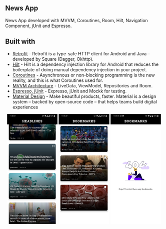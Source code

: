 ## News App

News App developed with MVVM, Coroutines, Room, Hilt, Navigation Component, jUnit and Espresso.
 
 
## Built with 

- [Retrofit](https://www.baeldung.com/retrofit/) - Retrofit is a type-safe HTTP client for Android and Java – developed by Square (Dagger, Okhttp).
- [Hilt](https://developer.android.com/training/dependency-injection/hilt-android) - Hilt is a dependency injection library for Android that reduces the boilerplate of doing manual dependency injection in your project.
- [Coroutines](https://kotlinlang.org/docs/reference/coroutines-overview.html) - Asynchronous or non-blocking programming is the new reality, and this is what Coroutines used for.
- [MVVM Architecture](https://developer.android.com/jetpack/guide) - LiveData, ViewModel, Repositories and Room.
- [Espresso, jUnit](#) - Expresso, jUnit and Mockk for testing.
- [Material Design](https://material.io/) - Make beautiful products, faster. Material is a design system – backed by open-source code – that helps teams build digital experiences

<p align="center">
  <img src = "https://raw.githubusercontent.com/Prashant-123/NewsApp/master/Screenshots/1.jpg" wigth="150" height="350"> 
  <img src = "https://raw.githubusercontent.com/Prashant-123/NewsApp/master/Screenshots/2.jpg" wigth="150" height="350">   <img src = "https://raw.githubusercontent.com/Prashant-123/NewsApp/master/Screenshots/3.jpg" wigth="150" height="350">
</p>

